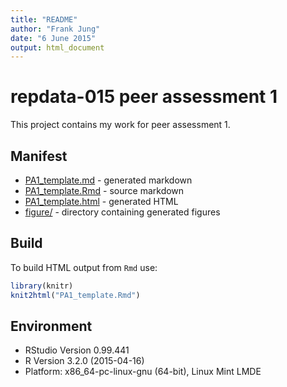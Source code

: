 ```yaml
---
title: "README"
author: "Frank Jung"
date: "6 June 2015"
output: html_document
---
```


repdata-015 peer assessment 1
=============================

This project contains my work for peer assessment 1.

Manifest
--------

* [PA1_template.md](PA1_template.md) - generated markdown
* [PA1_template.Rmd](PA1_template.Rmd) - source markdown
* [PA1_template.html](PA1_template.html) - generated HTML
* [figure/](figure/) - directory containing generated figures

Build
-----

To build HTML output from `Rmd` use:

```r
library(knitr)
knit2html("PA1_template.Rmd")
```

Environment
-----------

* RStudio Version 0.99.441 
* R Version 3.2.0 (2015-04-16)
* Platform: x86_64-pc-linux-gnu (64-bit), Linux Mint LMDE
